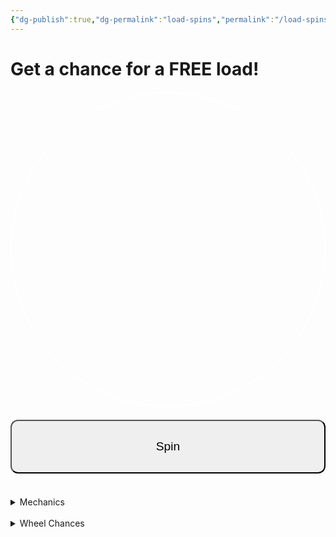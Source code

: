 ```yaml
---
{"dg-publish":true,"dg-permalink":"load-spins","permalink":"/load-spins/"}
---
```



# Get a chance for a FREE load!

<style>
  #wheelCanvas {
    border: 2px solid #fff;
    border-radius: 50%;
    display: block;
    margin: 20px auto;
  }
  #spinButton {
    display: block;
    margin: 0 auto;
    padding: 10px 20px;
    font-size: 18px;
  }
  #resultText {
    text-align: center;
    font-size: 22px;
    margin-top: 20px;
  }
</style>

<canvas id="wheelCanvas" width="300" height="300"></canvas>
<button id="spinButton" style="width: 100%; padding: 30px; border-radius: 12px; font-size: 1.2rem;" >Spin</button>
<div id="resultText"></div>

<script>
  const canvas = document.getElementById('wheelCanvas');
  const ctx = canvas.getContext('2d');
  const center = canvas.width / 2;
  const segments = [
    { label: 'FREE LOAD', weight: 0  },
    { label: 'Spin Again', weight: 90000000000000 },
    { label: '₱2 OFF', weight: 900009999000090 },
    { label: 'FREE LOAD', weight: 0.00000000000000000000000000000001 },
    { label: 'Spin Again', weight: 899000000000000 },
    { label: 'FREE LOAD', weight: 0 },
    { label: '₱4 OFF', weight: 900999000 }
  ];

  let totalWeight = segments.reduce((sum, seg) => sum + seg.weight, 0);
  let currentRotation = 0;
  let isSpinning = false;
  let spinStartTime = 0;
  let spinDuration = 5000; // spin duration in ms
  let spinEndAngle = 0;

  function drawWheelEqual(rotation = 0) {
    ctx.clearRect(0, 0, canvas.width, canvas.height);
    ctx.save();
    ctx.translate(center, center);
    ctx.rotate(rotation);

    const segmentAngle = 2 * Math.PI / segments.length;

    for (let i = 0; i < segments.length; i++) {
      const startAngle = i * segmentAngle;
      const endAngle = startAngle + segmentAngle;
      
      ctx.beginPath();
      ctx.moveTo(0, 0);
      ctx.arc(0, 0, center - 10, startAngle, endAngle);
      ctx.fillStyle = 'rgba(0,0,0,0)'; // transparent fill to remove colors
      ctx.fill();
      ctx.stroke();

      // Draw text label
      ctx.save();
      ctx.rotate(startAngle + segmentAngle / 2);
      ctx.textAlign = 'right';
      ctx.fillStyle = '#ffffff'; // black text for contrast
      ctx.font = '18px Arial';
      ctx.fillText(segments[i].label, center - 20, 10);
      ctx.restore();
    }

    ctx.restore();
  }

  function weightedRandomSegment() {
    let rand = Math.random() * totalWeight;
    let cumulative = 0;
    for (let i = 0; i < segments.length; i++) {
      cumulative += segments[i].weight;
      if (rand < cumulative) {
        return i;
      }
    }
    return segments.length - 1; // fallback
  }

  function animateSpin(timestamp) {
    if (!spinStartTime) spinStartTime = timestamp;
    let elapsed = timestamp - spinStartTime;

    let progress = Math.min(elapsed / spinDuration, 1);
    let easeOutProgress = 1 - Math.pow(1 - progress, 3); // cubic easing out
    currentRotation = easeOutProgress * spinEndAngle;

    drawWheelEqual(currentRotation);

    if (progress < 1) {
      requestAnimationFrame(animateSpin);
    } else {
      isSpinning = false;
      showResult(currentRotation);
    }
  }

  function showResult(rotation) {
    let normalized = rotation % (2 * Math.PI);
    normalized = (2 * Math.PI + (3 * Math.PI / 2) - normalized) % (2 * Math.PI);

    const segmentAngle = 2 * Math.PI / segments.length;
    let index = Math.floor(normalized / segmentAngle);

    document.getElementById('resultText').innerText = 'You won: ' + segments[index].label;
  }

  document.getElementById('spinButton').addEventListener('click', () => {
    if (isSpinning) return;
    isSpinning = true;

    let winningSegmentIndex = weightedRandomSegment();

    const segmentAngle = 2 * Math.PI / segments.length;
    // Calculate angle range for chosen segment with random offset
    let minAngle = winningSegmentIndex * segmentAngle;
    let maxAngle = minAngle + segmentAngle;

    // Spin several full rotations plus land within winning segment
    let fullRotations = Math.floor(Math.random() * 3) + 4; // 4-6 full spins
    let randomAngleInSegment = Math.random() * (maxAngle - minAngle) + minAngle;
    spinEndAngle = fullRotations * 2 * Math.PI + randomAngleInSegment;

    spinStartTime = null;
    requestAnimationFrame(animateSpin);
  });

// At the end of your script, get the CSS variable value like this:

const textColor = getComputedStyle(document.documentElement).getPropertyValue('--text-color').trim();

// Use textColor for your canvas strokeStyle or fillStyle assignments, for example:
ctx.strokeStyle = textColor;
ctx.fillStyle = textColor;

drawWheelEqual(currentRotation);

</script>

<br>
<details>
<summary>
Mechanics
</summary>
• You are given two chances to spin the wheel per load, unless given another round by the wheel. <br>
• You will be monitored as you spin the wheel. <br>
• The free load which you can get through spinning the wheel.<br>
• Your last spin will be the spin that is valid and the one that will be used.<br>
• The free load must not exceed ₱100, excluding the charge fee.
</details>
<br>

<details>
<summary>
Wheel Chances
</summary>
• Free Load: 1%, 3%, 5%, increasing chances per spin.<br>
• ₱2 Off: 20%, 40%, 80%, increasing chances per spin. <br>
• ₱4 Off: 10%, 30%, 70%, increasing chances per spin.<br>
• Spin Again: 50%
</details>






